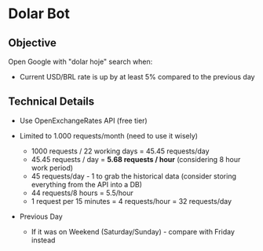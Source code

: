 # Dolar Bot

## Objective

Open Google with "dolar hoje" search when:

- Current USD/BRL rate is up by at least 5% compared to the previous day

## Technical Details

- Use OpenExchangeRates API (free tier)
- Limited to 1.000 requests/month (need to use it wisely)
  - 1000 requests / 22 working days = 45.45 requests/day
  - 45.45 requests / day = **5.68 requests / hour** (considering 8 hour work period)
  - 45 requests/day - 1 to grab the historical data (consider storing everything from the API into a DB)
  - 44 requests/8 hours = 5.5/hour
  - 1 request per 15 minutes = 4 requests/hour = 32 requests/day

- Previous Day
  - If it was on Weekend (Saturday/Sunday) - compare with Friday instead
